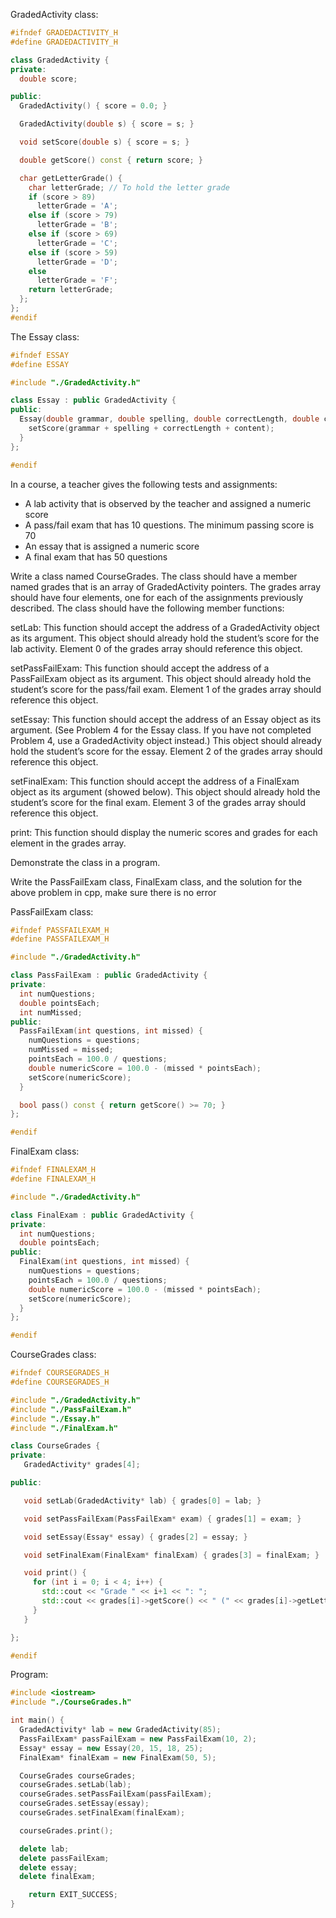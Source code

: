 GradedActivity class:
```cpp
#ifndef GRADEDACTIVITY_H
#define GRADEDACTIVITY_H

class GradedActivity {
private:
  double score;

public:
  GradedActivity() { score = 0.0; }

  GradedActivity(double s) { score = s; }

  void setScore(double s) { score = s; }

  double getScore() const { return score; }

  char getLetterGrade() {
    char letterGrade; // To hold the letter grade
    if (score > 89)
      letterGrade = 'A';
    else if (score > 79)
      letterGrade = 'B';
    else if (score > 69)
      letterGrade = 'C';
    else if (score > 59)
      letterGrade = 'D';
    else
      letterGrade = 'F';
    return letterGrade;
  };
};
#endif

```

The Essay class:
```cpp
#ifndef ESSAY
#define ESSAY

#include "./GradedActivity.h"

class Essay : public GradedActivity {
public:
  Essay(double grammar, double spelling, double correctLength, double content) {
    setScore(grammar + spelling + correctLength + content);
  }
};

#endif

```

In a course, a teacher gives the following tests and assignments:

- A lab activity that is observed by the teacher and assigned a numeric score  
- A pass/fail exam that has 10 questions. The minimum passing score is 70  
- An essay that is assigned a numeric score  
- A final exam that has 50 questions  

Write a class named CourseGrades. The class should have a member named grades that is an array of GradedActivity pointers. The grades array should have four elements, one for each of the assignments previously described. The class should have the following member functions:  

setLab: This function should accept the address of a GradedActivity object as its argument. This object should already hold the student’s score for the lab activity. Element 0 of the grades array should reference this object.  

setPassFailExam: This function should accept the address of a PassFailExam object as its argument. This object should already hold the student’s score for the pass/fail exam. Element 1 of the grades array should reference this object.  

setEssay: This function should accept the address of an Essay object as its argument. (See Problem 4 for the Essay class. If you have not completed Problem 4, use a GradedActivity object instead.) This object should already hold the student’s score for the essay. Element 2 of the grades array should reference this object.  

setFinalExam: This function should accept the address of a FinalExam object as its argument (showed below). This object should already hold the student’s score for the final exam. Element 3 of the grades array should reference this object.  

print: This function should display the numeric scores and grades for each element in the grades array.  

Demonstrate the class in a program.

Write the PassFailExam class, FinalExam class, and the solution for the above problem in cpp, make sure there is no error



PassFailExam class:
```cpp
#ifndef PASSFAILEXAM_H
#define PASSFAILEXAM_H

#include "./GradedActivity.h"

class PassFailExam : public GradedActivity {
private:
  int numQuestions;
  double pointsEach;
  int numMissed;
public:
  PassFailExam(int questions, int missed) {
    numQuestions = questions;
    numMissed = missed;
    pointsEach = 100.0 / questions;
    double numericScore = 100.0 - (missed * pointsEach);
    setScore(numericScore);
  }

  bool pass() const { return getScore() >= 70; }
};

#endif

```

FinalExam class:
```cpp
#ifndef FINALEXAM_H
#define FINALEXAM_H

#include "./GradedActivity.h"

class FinalExam : public GradedActivity {
private:
  int numQuestions;
  double pointsEach;
public:
  FinalExam(int questions, int missed) {
    numQuestions = questions;
    pointsEach = 100.0 / questions;
    double numericScore = 100.0 - (missed * pointsEach);
    setScore(numericScore);
  }
};

#endif

```

CourseGrades class:
```cpp
#ifndef COURSEGRADES_H
#define COURSEGRADES_H

#include "./GradedActivity.h"
#include "./PassFailExam.h"
#include "./Essay.h"
#include "./FinalExam.h"

class CourseGrades {
private:
   GradedActivity* grades[4];

public:

   void setLab(GradedActivity* lab) { grades[0] = lab; }

   void setPassFailExam(PassFailExam* exam) { grades[1] = exam; }

   void setEssay(Essay* essay) { grades[2] = essay; }

   void setFinalExam(FinalExam* finalExam) { grades[3] = finalExam; }

   void print() {
     for (int i = 0; i < 4; i++) {
       std::cout << "Grade " << i+1 << ": ";
       std::cout << grades[i]->getScore() << " (" << grades[i]->getLetterGrade() << ")" << std::endl;
     }
   }

};

#endif

```

Program:
```cpp
#include <iostream>
#include "./CourseGrades.h"

int main() {
  GradedActivity* lab = new GradedActivity(85);
  PassFailExam* passFailExam = new PassFailExam(10, 2);
  Essay* essay = new Essay(20, 15, 18, 25);
  FinalExam* finalExam = new FinalExam(50, 5);

  CourseGrades courseGrades;
  courseGrades.setLab(lab);
  courseGrades.setPassFailExam(passFailExam);
  courseGrades.setEssay(essay);
  courseGrades.setFinalExam(finalExam);

  courseGrades.print();

  delete lab;
  delete passFailExam;
  delete essay;
  delete finalExam;

	return EXIT_SUCCESS;
}
```


